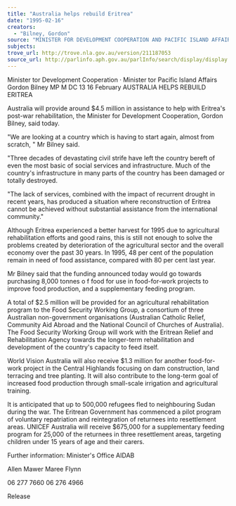```yaml
---
title: "Australia helps rebuild Eritrea"
date: "1995-02-16"
creators:
  - "Bilney, Gordon"
source: "MINISTER FOR DEVELOPMENT COOPERATION AND PACIFIC ISLAND AFFAIRS"
subjects:
trove_url: http://trove.nla.gov.au/version/211187053
source_url: http://parlinfo.aph.gov.au/parlInfo/search/display/display.w3p;query=Id%3A%22media/pressrel/6G420%22
---
```


 Minister tor Development Cooperation · Minister tor Pacific Island Affairs  Gordon Bilney MP M DC 13 16 February AUSTRALIA HELPS REBUILD ERITREA

 Australia will provide around $4.5 million in assistance to help with Eritrea's post-war rehabilitation,  the Minister for Development Cooperation, Gordon Bilney, said today.

 "We are looking at a country which is having to start again, almost from scratch, " Mr Bilney said.

 "Three decades of devastating civil strife have left the country bereft of even the most basic of social  services and infrastructure. Much of the country's infrastructure in many parts of the country has been  damaged or totally destroyed.

 "The lack of services, combined with the impact of recurrent drought in recent years, has produced a  situation where reconstruction of Eritrea cannot be achieved without substantial assistance from the  international community."

 Although Eritrea experienced a better harvest for 1995 due to agricultural rehabilitation efforts and  good rains, this is still not enough to solve the problems created by deterioration of the agricultural  sector and the overall economy over the past 30 years. In 1995, 48 per cent of the population remain in  need of food assistance, compared with 80 per cent last year.

 Mr Bilney said that the funding announced today would go towards purchasing 8,000 tonnes o f food  for use in food-for-work projects to improve food production, and a supplementary feeding program.

 A total of $2.5 million will be provided for an agricultural rehabilitation program to the Food Security  Working Group, a consortium of three Australian non-government organisations (Australian  Catholic Relief, Community Aid Abroad and the National Council of Churches of Australia). The  Food Security Working Group will work with the Eritrean Relief and Rehabilitation Agency towards  the longer-term rehabilitation and development of the country's capacity to feed itself.

 World Vision Australia will also receive $1.3 million for another food-for-work project in the Central  Highlands focusing on dam construction, land terracing and tree planting. It will also contribute to the  long-term goal of increased food production through small-scale irrigation and agricultural training.

 It is anticipated that up to 500,000 refugees fled to neighbouring Sudan during the war. The Eritrean  Government has commenced a pilot program of voluntary repatriation and reintegration of returnees  into resettlement areas. UNICEF Australia will receive $675,000 for a supplementary feeding  program for 25,000 of the returnees in three resettlement areas, targeting children under 15 years of age  and their carers.

 Further information: Minister's Office AIDAB

 Allen Mawer Maree Flynn

 06 277 7660 06 276 4966

 Release

